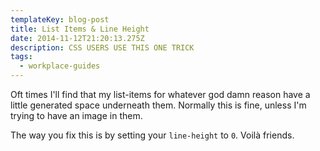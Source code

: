 ```yaml
---
templateKey: blog-post
title: List Items & Line Height
date: 2014-11-12T21:20:13.275Z
description: CSS USERS USE THIS ONE TRICK
tags:
  - workplace-guides
---
```

<p>Oft times I'll find that my list-items for whatever god damn reason have a little generated space underneath them. Normally this is fine, unless I'm trying to have an image in them.</p>

<p>The way you fix this is by setting your <code>line-height</code> to <code>0</code>. Voilà friends.</p>
